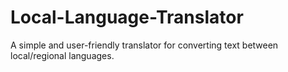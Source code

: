 # Local-Language-Translator
A simple and user-friendly translator for converting text between local/regional languages.
